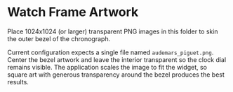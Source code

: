 # Watch Frame Artwork

Place 1024x1024 (or larger) transparent PNG images in this folder to skin the outer bezel of the chronograph.

Current configuration expects a single file named `audemars_piguet.png`. Center the bezel artwork and leave the interior transparent so the clock dial remains visible. The application scales the image to fit the widget, so square art with generous transparency around the bezel produces the best results.
